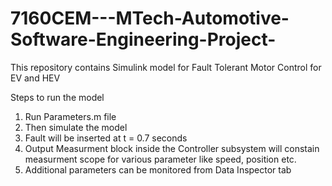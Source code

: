 # 7160CEM---MTech-Automotive-Software-Engineering-Project-
This repository contains Simulink model for Fault Tolerant Motor Control for EV and HEV

Steps to run the model
1) Run Parameters.m file
2) Then simulate the model
3) Fault will be inserted at t = 0.7 seconds
4) Output Measurment block inside the Controller subsystem will constain measurment scope for various parameter like speed, position etc.
5) Additional parameters can be monitored from Data Inspector tab
